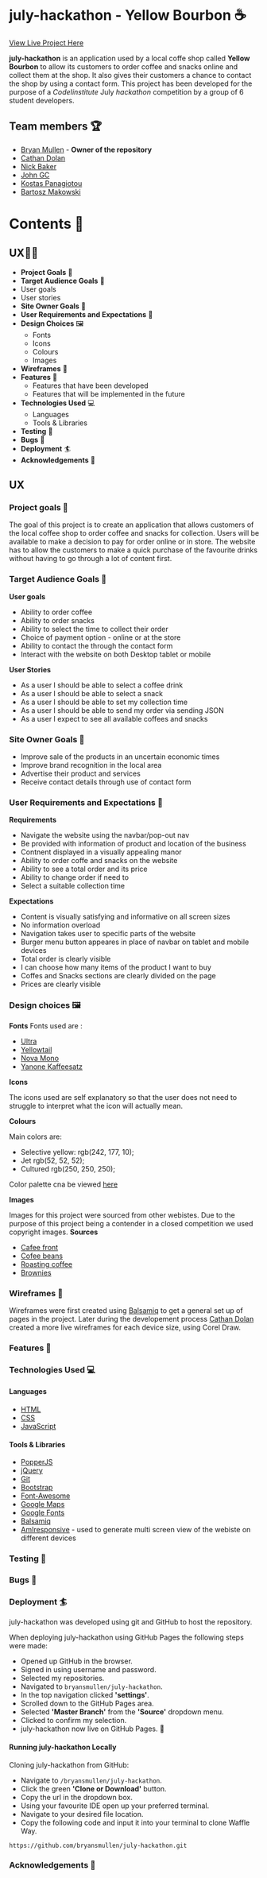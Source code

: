 # july-hackathon - **Yellow Bourbon** :coffee:

[View Live Project Here](###)

**july-hackathon** is an application used by a local coffe shop called **Yellow Bourbon** to allow its customers to order coffee and snacks online and collect them at the shop. It also gives their customers a chance to contact the shop by using a contact  form. This project has been developed for the purpose of a *CodeIinstitute* July *hackathon* competition by a group of 6 student developers.

## Team members :trophy:
* [Bryan Mullen](https://github.com/bryansmullen) - **Owner of the repository** 
* [Cathan Dolan](https://github.com/CathalDolan)
* [Nick Baker](https://github.com/NickBaker11)
* [John GC](https://github.com/JohnGC1510)
* [Kostas Panagiotou](https://github.com/lordcostas)
* [Bartosz Makowski](https://github.com/bartosz-makowski)




# Contents :book:

## UX:superhero_man:	
  * **Project Goals** :jigsaw:	
  * **Target Audience Goals** 	:dart:
   * User goals
   * User stories
  * **Site Owner Goals**  	:dart:
  * **User Requirements and Expectations** 	:dart:
  * **Design Choices** :framed_picture:		
    * Fonts
    * Icons
    * Colours
    * Images
  * **Wireframes** :straight_ruler:		
  * **Features** :abacus:	
    * Features that have been developed
    * Features that will be implemented in the future
  * **Technologies Used** :computer:	
    * Languages
    * Tools & Libraries
  * **Testing** :magnet:
  * **Bugs** :mosquito:
  * **Deployment** :surfer:
  * **Acknowledgements** :clap:

## UX 
### Project goals :jigsaw:	
The goal of this project is to create an application that allows customers of the local coffee shop to order coffee and snacks for collection. Users will be available to make a decision to pay for order online or in store. The website has to allow the customers to make a quick purchase of the favourite drinks without having to go through a lot of content first.

### Target Audience Goals :dart:

**User goals**

 * Ability to order coffee
 * Ability to order snacks
 * Ability to select the time to collect their order
 * Choice of payment option - online or at the store
 * Ability to contact the through the contact form
 * Interact with the website on both Desktop tablet or mobile

**User Stories**

 * As a user I should be able to select a coffee drink
 * As a user I should be able to select a snack
 * As a user I should be able to set my collection time
 * As a user I should be able to send my order via sending JSON
 * As a user I expect to see all available coffees and snacks

### Site Owner Goals  	:dart:

* Improve sale of the products in an uncertain economic times
* Improve brand recognition in the local area
* Advertise their product and services
* Receive contact details through use of contact form

### User Requirements and Expectations 	:dart:

**Requirements**
  * Navigate the website using the navbar/pop-out nav
  * Be provided with information of product and location of the business
  * Contnent displayed in a visually appealing manor
  * Ability to order coffe and snacks on the website
  * Ability to see a total order and its price
  * Ability to change order if need to
  * Select a suitable collection time
  
**Expectations**
  * Content is visually satisfying and informative on all screen sizes
  * No information overload
  * Navigation takes user to specific parts of the website
  * Burger menu button appeares in place of navbar on tablet and mobile devices
  * Total order is clearly visible
  * I can choose how many items of the product I want to buy
  * Coffes and Snacks sections are clearly divided on the page
  * Prices are clearly visible

### Design choices :framed_picture:

**Fonts**
Fonts used are : 
 * [Ultra](https://fonts.google.com/specimen/Ultra?query=ultra)
 * [Yellowtail](https://fonts.google.com/specimen/Yellowtail?query=yellow)
 * [Nova Mono](https://fonts.google.com/specimen/Nova+Mono?query=Nova)
 * [Yanone Kaffeesatz](https://fonts.google.com/specimen/Yanone+Kaffeesatz?query=Yano)

**Icons**

The icons used are self explanatory so that the user does not need to struggle to interpret what the icon will actually mean.

**Colours**

Main colors are:
* Selective yellow: rgb(242, 177, 10);
* Jet rgb(52, 52, 52);
* Cultured rgb(250, 250, 250);

Color palette cna be viewed [here](https://coolors.co/f2b10a-343434-fafafa)

**Images**

Images for this project were sourced from other webistes. Due to the purpose of this project being a contender in a closed competition we used copyright images.
**Sources**
 * [Cafee front](https://www.pinterest.co.uk/pin/241505598743043689/)
 * [Cofee beans](https://www.wallsauce.com/eu/wall-murals-wallpaper/coffee-beans-mural-wallpaper)
 * [Roasting coffee](https://gearpatrol.com/2016/01/12/understanding-the-finer-points-of-coffee-bean-roast/)
 * [Brownies](https://www.goodtoknow.co.uk/recipes/chocolate-brownies)


### Wireframes :straight_ruler:
Wireframes were first created using [Balsamiq](https://balsamiq.com/) to get a general set up of pages in the project. Later during the developement process [Cathan Dolan](https://github.com/CathalDolan) created a more live wireframes for each device size, using Corel Draw.

### Features :abacus:

### Technologies Used :computer:

#### Languages
* [HTML](https://developer.mozilla.org/en-US/docs/Web/HTML)
* [CSS](https://developer.mozilla.org/en-US/docs/Web/CSS)
* [JavaScript](https://www.w3schools.com/js/)

#### Tools & Libraries
* [PopperJS](https://popper.js.org/)
* [jQuery](https://jquery.com/)
* [Git](https://git-scm.com/)
* [Bootstrap](https://getbootstrap.com/)
* [Font-Awesome](https://fontawesome.com/icons?d=gallery)
* [Google Maps](https://www.google.com/maps/)
* [Google Fonts](https://fonts.google.com/)
* [Balsamiq](https://balsamiq.com/)
* [AmIresponsive](http://ami.responsivedesign.is/) - used to generate multi screen view of the webiste on different devices

### Testing :magnet:
### Bugs :mosquito:

### Deployment :surfer:

july-hackathon was developed using git and GitHub to host the repository.

When deploying july-hackathon using GitHub Pages the following steps were made:

* Opened up GitHub in the browser.
* Signed in using username and password.
* Selected my repositories.
* Navigated to ``bryansmullen/july-hackathon``.
* In the top navigation clicked **'settings'**.
* Scrolled down to the GitHub Pages area.
* Selected **'Master Branch'** from the **'Source'** dropdown menu.
* Clicked to confirm my selection.
* july-hackathon now live on GitHub Pages. :rocket: 

#### Running july-hackathon Locally

Cloning july-hackathon from GitHub:

* Navigate to ``/bryansmullen/july-hackathon``.
* Click the green **'Clone or Download'** button.
* Copy the url in the dropdown box.
* Using your favourite IDE open up your preferred terminal.
* Navigate to your desired file location.
* Copy the following code and input it into your terminal to clone Waffle Way.
```
https://github.com/bryansmullen/july-hackathon.git
```

### Acknowledgements :clap:

